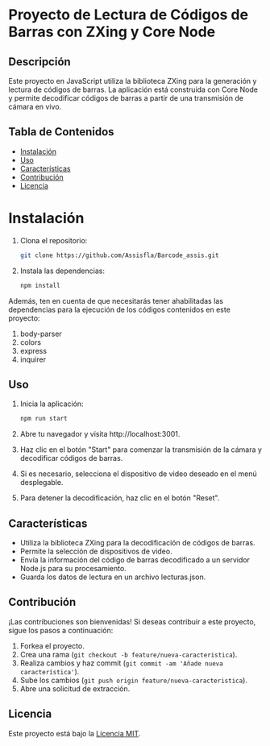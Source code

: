 # Proyecto de Lectura de Códigos de Barras con ZXing y Core Node

## Descripción

Este proyecto en JavaScript utiliza la biblioteca ZXing para la generación y lectura de códigos de barras. La aplicación está construida con Core Node y permite decodificar códigos de barras a partir de una transmisión de cámara en vivo.

## Tabla de Contenidos

- [Instalación](#instalación)
- [Uso](#uso)
- [Características](#características)
- [Contribución](#contribución)
- [Licencia](#licencia)


# Instalación

1. Clona el repositorio:

   ```bash
   git clone https://github.com/Assisfla/Barcode_assis.git
   ```

2. Instala las dependencias:

   ```bash
   npm install
   ```
Además, ten en cuenta de que necesitarás tener ahabilitadas las dependencias para la ejecución de los códigos contenidos en este proyecto:
1. body-parser
2. colors
3. express
4. inquirer

## Uso

1. Inicia la aplicación:

   ```bash
   npm run start
   ```
2. Abre tu navegador y visita http://localhost:3001.

3. Haz clic en el botón "Start" para comenzar la transmisión de la cámara y decodificar códigos de barras.

4. Si es necesario, selecciona el dispositivo de video deseado en el menú desplegable.

5. Para detener la decodificación, haz clic en el botón "Reset".


## Características

- Utiliza la biblioteca ZXing para la decodificación de códigos de barras.
- Permite la selección de dispositivos de video.
- Envía la información del código de barras decodificado a un servidor Node.js para su procesamiento.
- Guarda los datos de lectura en un archivo lecturas.json.

## Contribución

¡Las contribuciones son bienvenidas! Si deseas contribuir a este proyecto, sigue los pasos a continuación:

1. Forkea el proyecto.
2. Crea una rama (`git checkout -b feature/nueva-caracteristica`).
3. Realiza cambios y haz commit (`git commit -am 'Añade nueva característica'`).
4. Sube los cambios (`git push origin feature/nueva-caracteristica`).
5. Abre una solicitud de extracción.

## Licencia

Este proyecto está bajo la [Licencia MIT](LICENSE.txt).
